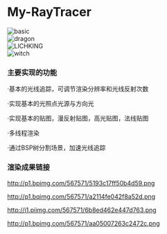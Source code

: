 # My-RayTracer


![basic](http://p1.bpimg.com/567571/5193c17ff50b4d59.png "basic")  
![dragon](http://p1.bqimg.com/567571/a2114fe042f8a52d.png "dragon")  
![LICHKING](http://i1.piimg.com/567571/6b8ed462e447d763.png "LICHKING")  
![witch](http://p1.bpimg.com/567571/aa05007263c2472c.png "witch")  

### 主要实现的功能

·基本的光线追踪，可调节渲染分辨率和光线反射次数

·实现基本的光照点光源与方向光

·实现基本的贴图，漫反射贴图，高光贴图，法线贴图

·多线程渲染

·通过BSP树分割场景，加速光线追踪

### 渲染成果链接
http://p1.bpimg.com/567571/5193c17ff50b4d59.png

http://p1.bqimg.com/567571/a2114fe042f8a52d.png

http://i1.piimg.com/567571/6b8ed462e447d763.png 

http://p1.bpimg.com/567571/aa05007263c2472c.png 


